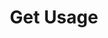 ---
title: Get Usage
excerpt: Get usage
api:
  file: botpress-api.json
  operationId: getUsage
deprecated: false
hidden: false
metadata:
  title: ''
  description: ''
  robots: index
next:
  description: ''
---